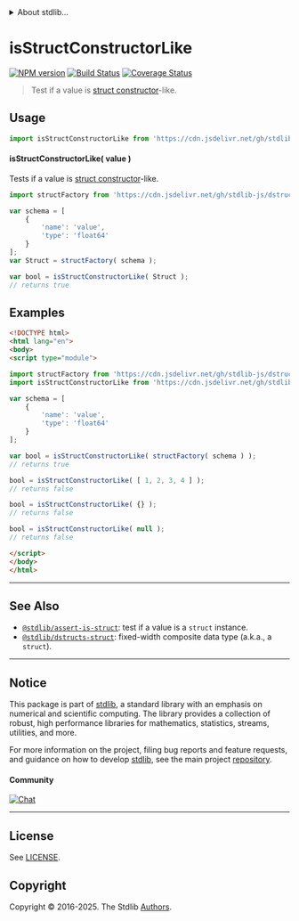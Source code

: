 <!--

@license Apache-2.0

Copyright (c) 2025 The Stdlib Authors.

Licensed under the Apache License, Version 2.0 (the "License");
you may not use this file except in compliance with the License.
You may obtain a copy of the License at

   http://www.apache.org/licenses/LICENSE-2.0

Unless required by applicable law or agreed to in writing, software
distributed under the License is distributed on an "AS IS" BASIS,
WITHOUT WARRANTIES OR CONDITIONS OF ANY KIND, either express or implied.
See the License for the specific language governing permissions and
limitations under the License.

-->


<details>
  <summary>
    About stdlib...
  </summary>
  <p>We believe in a future in which the web is a preferred environment for numerical computation. To help realize this future, we've built stdlib. stdlib is a standard library, with an emphasis on numerical and scientific computation, written in JavaScript (and C) for execution in browsers and in Node.js.</p>
  <p>The library is fully decomposable, being architected in such a way that you can swap out and mix and match APIs and functionality to cater to your exact preferences and use cases.</p>
  <p>When you use stdlib, you can be absolutely certain that you are using the most thorough, rigorous, well-written, studied, documented, tested, measured, and high-quality code out there.</p>
  <p>To join us in bringing numerical computing to the web, get started by checking us out on <a href="https://github.com/stdlib-js/stdlib">GitHub</a>, and please consider <a href="https://opencollective.com/stdlib">financially supporting stdlib</a>. We greatly appreciate your continued support!</p>
</details>

# isStructConstructorLike

[![NPM version][npm-image]][npm-url] [![Build Status][test-image]][test-url] [![Coverage Status][coverage-image]][coverage-url] <!-- [![dependencies][dependencies-image]][dependencies-url] -->

> Test if a value is [struct constructor][@stdlib/dstructs/struct]-like.



<section class="usage">

## Usage

```javascript
import isStructConstructorLike from 'https://cdn.jsdelivr.net/gh/stdlib-js/assert-is-struct-constructor-like@esm/index.mjs';
```

#### isStructConstructorLike( value )

Tests if a value is [struct constructor][@stdlib/dstructs/struct]-like.

```javascript
import structFactory from 'https://cdn.jsdelivr.net/gh/stdlib-js/dstructs-struct@esm/index.mjs';

var schema = [
    {
        'name': 'value',
        'type': 'float64'
    }
];
var Struct = structFactory( schema );

var bool = isStructConstructorLike( Struct );
// returns true
```

</section>

<!-- /.usage -->

<section class="examples">

## Examples

<!-- eslint no-undef: "error" -->

```html
<!DOCTYPE html>
<html lang="en">
<body>
<script type="module">

import structFactory from 'https://cdn.jsdelivr.net/gh/stdlib-js/dstructs-struct@esm/index.mjs';
import isStructConstructorLike from 'https://cdn.jsdelivr.net/gh/stdlib-js/assert-is-struct-constructor-like@esm/index.mjs';

var schema = [
    {
        'name': 'value',
        'type': 'float64'
    }
];

var bool = isStructConstructorLike( structFactory( schema ) );
// returns true

bool = isStructConstructorLike( [ 1, 2, 3, 4 ] );
// returns false

bool = isStructConstructorLike( {} );
// returns false

bool = isStructConstructorLike( null );
// returns false

</script>
</body>
</html>
```

</section>

<!-- /.examples -->

<!-- Section for related `stdlib` packages. Do not manually edit this section, as it is automatically populated. -->

<section class="related">

* * *

## See Also

-   <span class="package-name">[`@stdlib/assert-is-struct`][@stdlib/assert/is-struct]</span><span class="delimiter">: </span><span class="description">test if a value is a `struct` instance.</span>
-   <span class="package-name">[`@stdlib/dstructs-struct`][@stdlib/dstructs/struct]</span><span class="delimiter">: </span><span class="description">fixed-width composite data type (a.k.a., a `struct`).</span>

</section>

<!-- /.related -->

<!-- Section for all links. Make sure to keep an empty line after the `section` element and another before the `/section` close. -->


<section class="main-repo" >

* * *

## Notice

This package is part of [stdlib][stdlib], a standard library with an emphasis on numerical and scientific computing. The library provides a collection of robust, high performance libraries for mathematics, statistics, streams, utilities, and more.

For more information on the project, filing bug reports and feature requests, and guidance on how to develop [stdlib][stdlib], see the main project [repository][stdlib].

#### Community

[![Chat][chat-image]][chat-url]

---

## License

See [LICENSE][stdlib-license].


## Copyright

Copyright &copy; 2016-2025. The Stdlib [Authors][stdlib-authors].

</section>

<!-- /.stdlib -->

<!-- Section for all links. Make sure to keep an empty line after the `section` element and another before the `/section` close. -->

<section class="links">

[npm-image]: http://img.shields.io/npm/v/@stdlib/assert-is-struct-constructor-like.svg
[npm-url]: https://npmjs.org/package/@stdlib/assert-is-struct-constructor-like

[test-image]: https://github.com/stdlib-js/assert-is-struct-constructor-like/actions/workflows/test.yml/badge.svg?branch=main
[test-url]: https://github.com/stdlib-js/assert-is-struct-constructor-like/actions/workflows/test.yml?query=branch:main

[coverage-image]: https://img.shields.io/codecov/c/github/stdlib-js/assert-is-struct-constructor-like/main.svg
[coverage-url]: https://codecov.io/github/stdlib-js/assert-is-struct-constructor-like?branch=main

<!--

[dependencies-image]: https://img.shields.io/david/stdlib-js/assert-is-struct-constructor-like.svg
[dependencies-url]: https://david-dm.org/stdlib-js/assert-is-struct-constructor-like/main

-->

[chat-image]: https://img.shields.io/gitter/room/stdlib-js/stdlib.svg
[chat-url]: https://app.gitter.im/#/room/#stdlib-js_stdlib:gitter.im

[stdlib]: https://github.com/stdlib-js/stdlib

[stdlib-authors]: https://github.com/stdlib-js/stdlib/graphs/contributors

[umd]: https://github.com/umdjs/umd
[es-module]: https://developer.mozilla.org/en-US/docs/Web/JavaScript/Guide/Modules

[deno-url]: https://github.com/stdlib-js/assert-is-struct-constructor-like/tree/deno
[deno-readme]: https://github.com/stdlib-js/assert-is-struct-constructor-like/blob/deno/README.md
[umd-url]: https://github.com/stdlib-js/assert-is-struct-constructor-like/tree/umd
[umd-readme]: https://github.com/stdlib-js/assert-is-struct-constructor-like/blob/umd/README.md
[esm-url]: https://github.com/stdlib-js/assert-is-struct-constructor-like/tree/esm
[esm-readme]: https://github.com/stdlib-js/assert-is-struct-constructor-like/blob/esm/README.md
[branches-url]: https://github.com/stdlib-js/assert-is-struct-constructor-like/blob/main/branches.md

[stdlib-license]: https://raw.githubusercontent.com/stdlib-js/assert-is-struct-constructor-like/main/LICENSE

[@stdlib/dstructs/struct]: https://github.com/stdlib-js/dstructs-struct/tree/esm

<!-- <related-links> -->

[@stdlib/assert/is-struct]: https://github.com/stdlib-js/assert-is-struct/tree/esm

<!-- </related-links> -->

</section>

<!-- /.links -->
